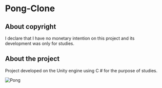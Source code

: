 # Pong-Clone

## About copyright

I declare that I have no monetary intention on this project and its development was only for studies.

## About the project

Project developed on the Unity engine using C # for the purpose of studies.    


![Pong](https://user-images.githubusercontent.com/40183730/96174464-b7eacd80-0eff-11eb-95cf-f95903152c94.png)


